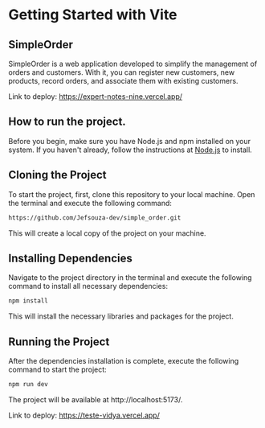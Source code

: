 # **Getting Started with Vite**


## SimpleOrder

SimpleOrder is a web application developed to simplify the management of orders and customers. With it, you can register new customers, new products, record orders, and associate them with existing customers.

Link to deploy: https://expert-notes-nine.vercel.app/


## How to run the project.

Before you begin, make sure you have Node.js and npm installed on your system. If you haven't already, follow the instructions at [Node.js](https://nodejs.org/) to install.

## Cloning the Project

To start the project, first, clone this repository to your local machine. Open the terminal and execute the following command:

```bash
https://github.com/Jefsouza-dev/simple_order.git
```

This will create a local copy of the project on your machine.

## Installing Dependencies
Navigate to the project directory in the terminal and execute the following command to install all necessary dependencies:

```bash
npm install
```
This will install the necessary libraries and packages for the project.

## Running the Project
After the dependencies installation is complete, execute the following command to start the project:

```bash
npm run dev
```

The project will be available at http://localhost:5173/.

Link to deploy: https://teste-vidya.vercel.app/

